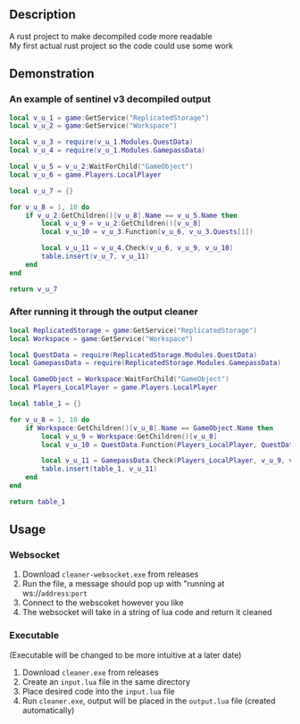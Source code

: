 ## Description
A rust project to make decompiled code more readable  
My first actual rust project so the code could use some work

## Demonstration

### An example of sentinel v3 decompiled output
```lua
local v_u_1 = game:GetService("ReplicatedStorage")
local v_u_2 = game:GetService("Workspace")

local v_u_3 = require(v_u_1.Modules.QuestData)
local v_u_4 = require(v_u_1.Modules.GamepassData)

local v_u_5 = v_u_2:WaitForChild("GameObject")
local v_u_6 = game.Players.LocalPlayer

local v_u_7 = {}

for v_u_8 = 1, 10 do
    if v_u_2:GetChildren()[v_u_8].Name == v_u_5.Name then
        local v_u_9 = v_u_2:GetChildren()[v_u_8]
        local v_u_10 = v_u_3.Function(v_u_6, v_u_3.Quests[1])

        local v_u_11 = v_u_4.Check(v_u_6, v_u_9, v_u_10)
        table.insert(v_u_7, v_u_11)
    end
end

return v_u_7
```

### After running it through the output cleaner
```lua
local ReplicatedStorage = game:GetService("ReplicatedStorage")
local Workspace = game:GetService("Workspace")

local QuestData = require(ReplicatedStorage.Modules.QuestData)
local GamepassData = require(ReplicatedStorage.Modules.GamepassData)

local GameObject = Workspace:WaitForChild("GameObject")
local Players_LocalPlayer = game.Players.LocalPlayer

local table_1 = {}

for v_u_8 = 1, 10 do
    if Workspace:GetChildren()[v_u_8].Name == GameObject.Name then
        local v_u_9 = Workspace:GetChildren()[v_u_8]
        local v_u_10 = QuestData.Function(Players_LocalPlayer, QuestData.Quests[1])

        local v_u_11 = GamepassData.Check(Players_LocalPlayer, v_u_9, v_u_10)
        table.insert(table_1, v_u_11)
    end
end

return table_1
```

## Usage

### Websocket

1. Download `cleaner-websocket.exe` from releases
2. Run the file, a message should pop up with "running at ws://`address`:`port`
3. Connect to the webscoket however you like
4. The websocket will take in a string of lua code and return it cleaned

### Executable
(Executable will be changed to be more intuitive at a later date)

1. Download `cleaner.exe` from releases
2. Create an `input.lua` file in the same directory
3. Place desired code into the `input.lua` file
4. Run `cleaner.exe`, output will be placed in the `output.lua` file (created automatically)


